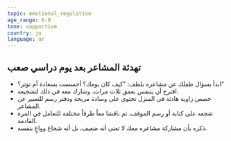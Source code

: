 ```yaml
---
topic: emotional_regulation
age_range: 6-9
tone: supportive
country: jo
language: ar
---
```


## تهدئة المشاعر بعد يوم دراسي صعب

- ابدأ بسؤال طفلك عن مشاعره بلطف: "كيف كان يومك؟ أحسست بسعادة أم توتر؟"
- اقترح أن يتنفس بعمق ثلاث مرات، وشارك معه في ذلك لتشجيعه.
- خصص زاوية هادئة في المنزل تحتوي على وسادة مريحة ودفتر رسم للتعبير عن المشاعر.
- شجعه على كتابة أو رسم الموقف، ثم ناقشا معاً طرقاً مختلفة للتعامل في المرة القادمة.
- ذكره بأن مشاركة مشاعره معك لا تعني أنه ضعيف، بل أنه شجاع وواعٍ بنفسه.
